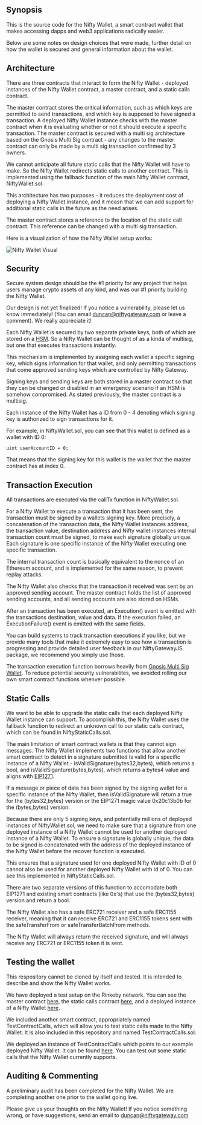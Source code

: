 ## Synopsis

This is the source code for the Nifty Wallet, a smart contract wallet that makes accessing dapps and web3 applications radically easier.

Below are some notes on design choices that were made, further detail on how the wallet is secured and general information about the wallet.

## Architecture

There are three contracts that interact to form the Nifty Wallet - deployed instances of the Nifty Wallet contract, a master contract, and a static calls contract.

The master contract stores the critical information, such as which keys are permitted to send transactions, and which key is supposed to have signed a transaction. A deployed Nifty Wallet instance checks with the master contract when it is evaluating whether or not it should execute a specific transaction. The master contract is secured with a multi sig architecture based on the Gnosis Multi Sig contract - any changes to the master contract can only be made by a multi sig transaction confirmed by 3 owners.

We cannot anticipate all future static calls that the Nifty Wallet will have to make. So the Nifty Wallet redirects static calls to another contract. This is implemented using the fallback function of the main Nifty Wallet contract, NiftyWallet.sol.

This architecture has two purposes - it reduces the deployment cost of deploying a Nifty Wallet instance, and it measn that we can add support for additional static calls in the future as the need arises. 

The master contract stores a reference to the location of the static call contract. This reference can be changed with a multi sig transaction.

Here is a visualization of how the Nifty Wallet setup works:

![Nifty Wallet Visual](https://s3-us-west-1.amazonaws.com/nftgimagebucket/Screen+Shot+2019-04-20+at+3.30.53+PM.png
 "Nifty Wallet Visual")
 
## Security

Secure system design should be the #1 priority for any project that helps users manage crypto assets of any kind, and was our #1 priority building the Nifty Wallet.

Our design is not yet finalized! If you notice a vulnerability, please let us know immediately! (You can email duncan@niftygateway.com or leave a comment). We really appreciate it!

Each Nifty Wallet is secured by two separate private keys, both of which are stored on a [HSM](https://en.wikipedia.org/wiki/Hardware_security_module). So a Nifty Wallet can be thought of as a kinda of multisig, but one that executes transactions instantly.

This mechanism is implemented by assigning each wallet a specific signing key, which signs information for that wallet, and only permitting transactions that come approved sending keys which are controlled by Nifty Gateway.

Signing keys and sending keys are both stored in a master contract so that they can be changed or disabled in an emergency scenario if an HSM is somehow compromised. As stated previously, the master contract is a multisig.

Each instance of the Nifty Wallet has a ID from 0 - 4 denoting which signing key is authorized to sign transactions for it.

For example, in NiftyWallet.sol, you can see that this wallet is defined as a wallet with ID 0:

```
uint userAccountID = 0;
```

That means that the signing key for this wallet is the wallet that the master contract has at index 0.

## Transaction Execution

All transactions are executed via the callTx function in NiftyWallet.sol.

For a Nifty Wallet to execute a transaction that it has been sent, the transaction must be signed by a wallets signing key. More precisely, a concatenation of the transaction data, the Nifty Wallet instances address, the transaction value, destination address and Nifty wallet instances internal transaction count must be signed, to make each signature globally unique. Each signature is one specific instance of the Nifty Wallet executing one specific transaction. 

The internal transaction count is basically equivalent to the nonce of an Ethereum account, and is implemented for the same reason, to prevent replay attacks. 

The Nifty Wallet also checks that the transaction it received was sent by an approved sending account. The master contract holds the list of approved sending accounts, and all sending accounts are also stored on HSMs.

After an transaction has been executed, an Execution() event is emitted with the transactions destination, value and data. If the execution failed, an ExecutionFailure() event is emitted with the same fields.

You can build systems to track transaction executions if you like, but we provide many tools that make it extremely easy to see how a transaction is progressing and provide detailed user feedback in our NiftyGatewayJS package, we recommend you simply use those.

The transaction execution function borrows heavily from [Gnosis Multi Sig Wallet](https://github.com/gnosis/MultiSigWallet/blob/master/contracts/MultiSigWallet.sol). To reduce potential security vulnerabilites, we avoided rolling our own smart contract functions whenver possible.

## Static Calls

We want to be able to upgrade the static calls that each deployed Nifty Wallet instance can support. To accomplish this, the Nifty Wallet uses the fallback function to redirect an unknown call to our static calls contract, which can be found in NiftyStaticCalls.sol.

The main limitation of smart contract wallets is that they cannot sign messages. The Nifty Wallet implements two functions that allow another smart contract to detect in a signature submitted is valid for a specific instance of a Nifty Wallet - isValidSignature(bytes32,bytes), which returns a bool, and isValidSiganture(bytes,bytes), which returns a bytes4 value and aligns with [EIP1271](https://github.com/ethereum/EIPs/blob/master/EIPS/eip-1271.md).

If a message or piece of data has been signed by the signing wallet for a specific instance of the Nifty Wallet, then isValidSignature will return a true for the (bytes32,bytes) version or the EIP1271 magic value 0x20c13b0b for the (bytes,bytes) version.

Because there are only 5 signing keys, and potentially millions of deployed instances of NiftyWallet.sol, we need to make sure that a signature from one deployed instance of a Nifty Wallet cannot be used for another deployed instance of a Nifty Wallet. To ensure a signature is globally unique, the data to be signed is concatenated with the address of the deployed instance of the Nifty Wallet before the recover function is executed. 

This ensures that a signature used for one deployed Nifty Wallet with ID of 0 cannot also be used for another deployed Nifty Wallet with id of 0. You can see this implemented in NiftyStaticCalls.sol.

There are two separate versions of this function to accomodate both EIP1271 and existing smart contracts (like 0x's) that use the (bytes32,bytes) version and return a bool.

The Nifty Wallet also has a safe ERC721 receiver and a safe ERC1155 receiver, meaning that it can receive ERC721 and ERC1155 tokens sent with the safeTransferFrom or safeTransferBatchFrom methods.

The Nifty Wallet will always return the received signature, and will always receive any ERC721 or ERC1155 token it is sent.

## Testing the wallet

This respository cannot be cloned by itself and tested. It is intended to describe and show the Nifty Wallet works.

We have deployed a test setup on the Rinkeby network. You can see the master contract [here](https://rinkeby.etherscan.io/address/0xad8682375a07d693c118979d1411dc8009f8b525#code), the static calls contract [here](https://rinkeby.etherscan.io/address/0x0a6f11803bc89e3280e24d720ec0813e4c3cfdbe#code), and a deployed instance of a Nifty Wallet [here](https://rinkeby.etherscan.io/address/0x72947f7e561e66e902d9210d6f7261dd06a2ec96#code).

We included another smart contract, appropriately named TestContractCalls, which will allow you to test static calls made to the Nifty Wallet. It is also included in this repository and named TestContractCalls.sol.

We deployed an instance of TestContractCalls which points to our example deployed Nifty Wallet. It can be found [here](https://rinkeby.etherscan.io/address/0xa76b3e42a071bff3598a8d47b4cfde05f6bf423e#readContract). You can test out some static calls that the Nifty Wallet currently supports.

## Auditing & Commenting

A preliminary audit has been completed for the Nifty Wallet. We are completing another one prior to the wallet going live.

Please give us your thoughts on the Nifty Wallet! If you notice something wrong, or have suggestions, send an email to duncan@niftygateway.com 
